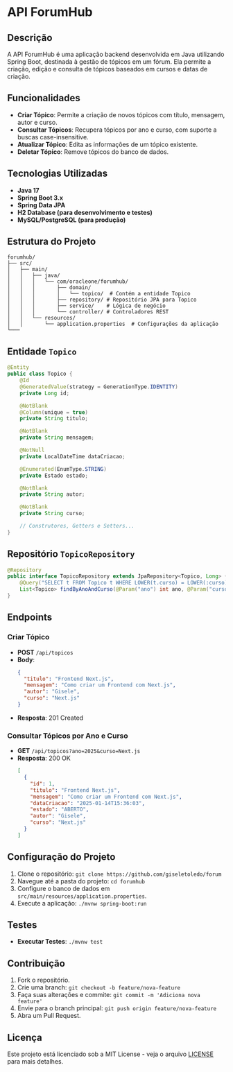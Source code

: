 # API ForumHub

## Descrição
A API ForumHub é uma aplicação backend desenvolvida em Java utilizando Spring Boot, destinada à gestão de tópicos em um fórum. Ela permite a criação, edição e consulta de tópicos baseados em cursos e datas de criação.

## Funcionalidades
- **Criar Tópico**: Permite a criação de novos tópicos com título, mensagem, autor e curso.
- **Consultar Tópicos**: Recupera tópicos por ano e curso, com suporte a buscas case-insensitive.
- **Atualizar Tópico**: Edita as informações de um tópico existente.
- **Deletar Tópico**: Remove tópicos do banco de dados.

## Tecnologias Utilizadas
- **Java 17**
- **Spring Boot 3.x**
- **Spring Data JPA**
- **H2 Database (para desenvolvimento e testes)**
- **MySQL/PostgreSQL (para produção)**

## Estrutura do Projeto
```
forumhub/
├── src/
│   ├── main/
│   │   ├── java/
│   │   │   └── com/oracleone/forumhub/
│   │   │       ├── domain/
│   │   │       │   └── topico/  # Contém a entidade Topico
│   │   │       ├── repository/ # Repositório JPA para Topico
│   │   │       ├── service/    # Lógica de negócio
│   │   │       └── controller/ # Controladores REST
│   │   └── resources/
│   │       └── application.properties  # Configurações da aplicação
└───
```

## Entidade `Topico`
```java
@Entity
public class Topico {
    @Id
    @GeneratedValue(strategy = GenerationType.IDENTITY)
    private Long id;

    @NotBlank
    @Column(unique = true)
    private String titulo;

    @NotBlank
    private String mensagem;

    @NotNull
    private LocalDateTime dataCriacao;

    @Enumerated(EnumType.STRING)
    private Estado estado;

    @NotBlank
    private String autor;

    @NotBlank
    private String curso;

    // Construtores, Getters e Setters...
}
```

## Repositório `TopicoRepository`
```java
@Repository
public interface TopicoRepository extends JpaRepository<Topico, Long> {
    @Query("SELECT t FROM Topico t WHERE LOWER(t.curso) = LOWER(:curso) AND YEAR(t.dataCriacao) = :ano")
    List<Topico> findByAnoAndCurso(@Param("ano") int ano, @Param("curso") String curso);
}
```

## Endpoints

### Criar Tópico
- **POST** `/api/topicos`
- **Body**:
  ```json
  {
    "titulo": "Frontend Next.js",
    "mensagem": "Como criar um Frontend com Next.js",
    "autor": "Gisele",
    "curso": "Next.js"
  }
  ```
- **Resposta**: 201 Created

### Consultar Tópicos por Ano e Curso
- **GET** `/api/topicos?ano=2025&curso=Next.js`
- **Resposta**: 200 OK
  ```json
  [
    {
      "id": 1,
      "titulo": "Frontend Next.js",
      "mensagem": "Como criar um Frontend com Next.js",
      "dataCriacao": "2025-01-14T15:36:03",
      "estado": "ABERTO",
      "autor": "Gisele",
      "curso": "Next.js"
    }
  ]
  ```

## Configuração do Projeto
1. Clone o repositório: `git clone https://github.com/giseletoledo/forum`
2. Navegue até a pasta do projeto: `cd forumhub`
3. Configure o banco de dados em `src/main/resources/application.properties`.
4. Execute a aplicação: `./mvnw spring-boot:run`

## Testes
- **Executar Testes**: `./mvnw test`

## Contribuição
1. Fork o repositório.
2. Crie uma branch: `git checkout -b feature/nova-feature`
3. Faça suas alterações e commite: `git commit -m 'Adiciona nova feature'`
4. Envie para o branch principal: `git push origin feature/nova-feature`
5. Abra um Pull Request.

## Licença
Este projeto está licenciado sob a MIT License - veja o arquivo [LICENSE](LICENSE) para mais detalhes.


